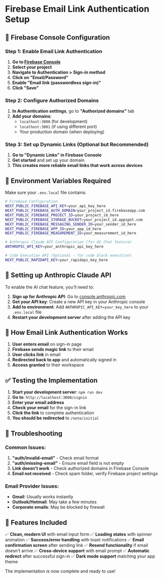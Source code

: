# Firebase Email Link Authentication Setup

## 🔧 Firebase Console Configuration

### Step 1: Enable Email Link Authentication

1. **Go to [Firebase Console](https://console.firebase.google.com/)**
2. **Select your project**
3. **Navigate to Authentication > Sign-in method**
4. **Click on "Email/Password"**
5. **Enable "Email link (passwordless sign-in)"**
6. **Click "Save"**

### Step 2: Configure Authorized Domains

1. **In Authentication settings**, go to **"Authorized domains"** tab
2. **Add your domains**:
   - `localhost:3000` (for development)
   - `localhost:3001` (if using different port)
   - Your production domain (when deploying)

### Step 3: Set up Dynamic Links (Optional but Recommended)

1. **Go to "Dynamic Links" in Firebase Console**
2. **Get started** and set up your domain
3. **This creates more reliable email links that work across devices**

## 🔧 Environment Variables Required

Make sure your `.env.local` file contains:

```bash
# Firebase Configuration
NEXT_PUBLIC_FIREBASE_API_KEY=your_api_key_here
NEXT_PUBLIC_FIREBASE_AUTH_DOMAIN=your_project_id.firebaseapp.com
NEXT_PUBLIC_FIREBASE_PROJECT_ID=your_project_id_here
NEXT_PUBLIC_FIREBASE_STORAGE_BUCKET=your_project_id.appspot.com
NEXT_PUBLIC_FIREBASE_MESSAGING_SENDER_ID=your_sender_id_here
NEXT_PUBLIC_FIREBASE_APP_ID=your_app_id_here
NEXT_PUBLIC_FIREBASE_MEASUREMENT_ID=your_measurement_id_here

# Anthropic Claude API Configuration (for AI Chat feature)
ANTHROPIC_API_KEY=your_anthropic_api_key_here

# Code Execution API (Optional - for code block execution)
NEXT_PUBLIC_RAPIDAPI_KEY=your_rapidapi_key_here
```

## 🤖 Setting up Anthropic Claude API

To enable the AI chat feature, you'll need to:

1. **Sign up for Anthropic API**: Go to [console.anthropic.com](https://console.anthropic.com)
2. **Get your API key**: Create a new API key in your Anthropic console
3. **Add to environment**: Add `ANTHROPIC_API_KEY=your_key_here` to your `.env.local` file
4. **Restart your development server** after adding the API key

## 📧 How Email Link Authentication Works

1. **User enters email** on sign-in page
2. **Firebase sends magic link** to their email
3. **User clicks link** in email
4. **Redirected back to app** and automatically signed in
5. **Access granted** to their workspace

## ✅ Testing the Implementation

1. **Start your development server**: `npm run dev`
2. **Go to**: `http://localhost:3000/signin`
3. **Enter your email address**
4. **Check your email** for the sign-in link
5. **Click the link** to complete authentication
6. **You should be redirected** to `/note/initial`

## 🐛 Troubleshooting

### Common Issues:

1. **"auth/invalid-email"** - Check email format
2. **"auth/missing-email"** - Ensure email field is not empty
3. **Link doesn't work** - Check authorized domains in Firebase Console
4. **Email not received** - Check spam folder, verify Firebase project settings

### Email Provider Issues:

- **Gmail**: Usually works instantly
- **Outlook/Hotmail**: May take a few minutes
- **Corporate emails**: May be blocked by firewall

## 🎨 Features Included

✅ **Clean, modern UI** with email input form
✅ **Loading states** with spinner animation
✅ **Success/error handling** with toast notifications
✅ **Email confirmation screen** after sending link
✅ **Resend functionality** if email doesn't arrive
✅ **Cross-device support** with email prompt
✅ **Automatic redirect** after successful sign-in
✅ **Dark mode support** matching your app theme

The implementation is now complete and ready to use! 